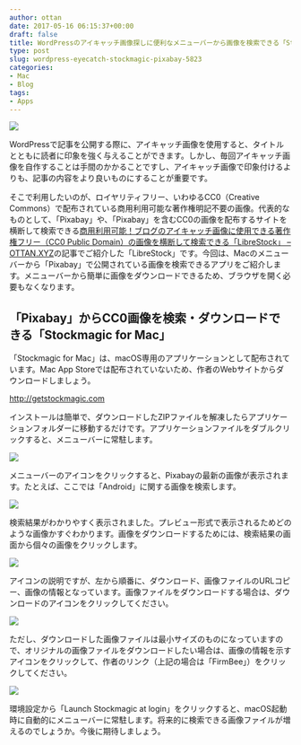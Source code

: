 ```yaml
---
author: ottan
date: 2017-05-16 06:15:37+00:00
draft: false
title: WordPressのアイキャッチ画像探しに便利なメニューバーから画像を検索できる「Stockmagic for Mac」
type: post
slug: wordpress-eyecatch-stockmagic-pixabay-5823
categories:
- Mac
- Blog
tags:
- Apps
---
```


![](/uploads/2017/05/170516-591a94e1a22d0.jpg)

WordPressで記事を公開する際に、アイキャッチ画像を使用すると、タイトルとともに読者に印象を強く与えることができます。しかし、毎回アイキャッチ画像を自作することは手間のかかることですし、アイキャッチ画像で印象付けるよりも、記事の内容をより良いものにすることが重要です。

そこで利用したいのが、ロイヤリティフリー、いわゆるCC0（Creative Commons）で配布されている商用利用可能な著作権明記不要の画像。代表的なものとして、「Pixabay」や、「Pixabay」を含むCC0の画像を配布するサイトを横断して検索できる[商用利用可能！ブログのアイキャッチ画像に使用できる著作権フリー（CC0 Public Domain）の画像を横断して検索できる「LibreStock」 – OTTAN.XYZ](/librestock-wordpress-eyecatch-image-5593/)の記事でご紹介した「LibreStock」です。今回は、Macのメニューバーから「Pixabay」で公開されている画像を検索できるアプリをご紹介します。メニューバーから簡単に画像をダウンロードできるため、ブラウザを開く必要もなくなります。

## 「Pixabay」からCC0画像を検索・ダウンロードできる「Stockmagic for Mac」

「Stockmagic for Mac」は、macOS専用のアプリケーションとして配布されています。Mac App Storeでは配布されていないため、作者のWebサイトからダウンロードしましょう。

<http://getstockmagic.com>

インストールは簡単で、ダウンロードしたZIPファイルを解凍したらアプリケーションフォルダーに移動するだけです。アプリケーションファイルをダブルクリックすると、メニューバーに常駐します。

![](/uploads/2017/05/170516-591a950307bcd.png)

メニューバーのアイコンをクリックすると、Pixabayの最新の画像が表示されます。たとえば、ここでは「Android」に関する画像を検索します。

![](/uploads/2017/05/170516-591a950e7331d.png)

検索結果がわかりやすく表示されました。プレビュー形式で表示されるためどのような画像かすぐわかります。画像をダウンロードするためには、検索結果の画面から個々の画像をクリックします。

![](/uploads/2017/05/170516-591a95158c1eb.png)

アイコンの説明ですが、左から順番に、ダウンロード、画像ファイルのURLコピー、画像の情報となっています。画像ファイルをダウンロードする場合は、ダウンロードのアイコンをクリックしてください。

![](/uploads/2017/05/170516-591a952f95f72.png)

ただし、ダウンロードした画像ファイルは最小サイズのものになっていますので、オリジナルの画像ファイルをダウンロードしたい場合は、画像の情報を示すアイコンをクリックして、作者のリンク（上記の場合は「FirmBee」）をクリックしてください。

![](/uploads/2017/05/170516-591a982e02867.png)

環境設定から「Launch Stockmagic at login」をクリックすると、macOS起動時に自動的にメニューバーに常駐します。将来的に検索できる画像ファイルが増えるのでしょうか。今後に期待しましょう。
